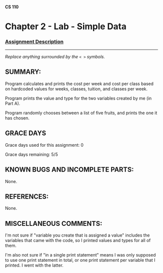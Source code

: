 #### CS 110
# Chapter 2 - Lab - Simple Data

### [Assignment Description](https://docs.google.com/document/d/1FEJtyCAl-Vev8L4LBngNbdDVhudky6W-SqmpRh4ngTI/edit?usp=sharing)

***

_Replace anything surrounded by the `< >` symbols._

## SUMMARY:
Program calculates and prints the cost per week and cost per class based on hardcoded values for weeks, classes, tuition, and classes per week.

Program prints the value and type for the two variables created by me (in Part A).

Program randomly chooses between a list of five fruits, and prints the one it has chosen.

## GRACE DAYS
Grace days used for this assignment: 0

Grace days remaining: 5/5

## KNOWN BUGS AND INCOMPLETE PARTS:
None.

## REFERENCES:
None.

## MISCELLANEOUS COMMENTS:
I'm not sure if "variable you create that is assigned a value" includes the variables that came with the code, so I printed values and types for all of them.

I'm also not sure if "in a single print statement" means I was only supposed to use one print statement in total, or one print statement per variable that I printed. I went with the latter.
